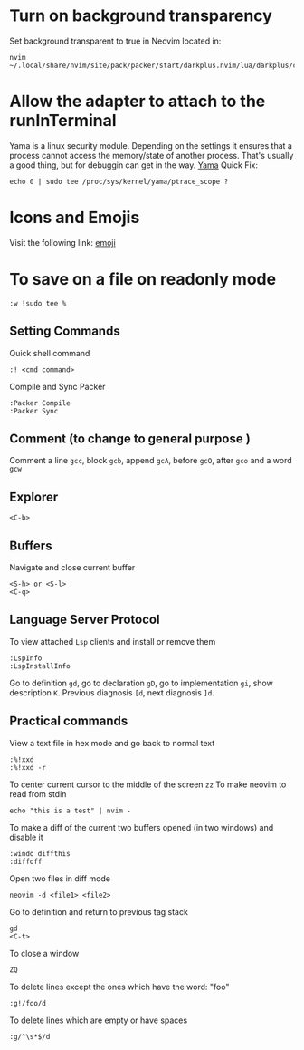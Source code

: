 # Turn on background transparency
Set background transparent to true in Neovim located in:
```console
nvim ~/.local/share/nvim/site/pack/packer/start/darkplus.nvim/lua/darkplus/config.lua
```

# Allow the adapter to attach to the runInTerminal
Yama is a linux security module. Depending on the settings
it ensures that a process cannot access the memory/state of another process.
That's usually a good thing, but for debuggin can get in the way.
[Yama](https://www.kernel.org/doc/html/latest/admin-guide/LSM/Yama.html)
Quick Fix:
```
echo 0 | sudo tee /proc/sys/kernel/yama/ptrace_scope ?
```

# Icons and Emojis
Visit the following link:
[emoji](https://emojipedia.org)

# To save on a file on readonly mode
```console
:w !sudo tee %
```

## Setting Commands
Quick shell command
```
:! <cmd command>
```
Compile and Sync Packer
```console
:Packer Compile
:Packer Sync
```

## Comment (to change to general purpose <C-/>)
Comment a line `gcc`, block `gcb`, append `gcA`, before `gcO`, after `gco` and a word `gcw`

## Explorer
```console
<C-b>
```

## Buffers
Navigate and close current buffer
```console
<S-h> or <S-l>
<C-q>
```

## Language Server Protocol
To view attached `Lsp` clients and install or remove them
```console
:LspInfo
:LspInstallInfo
```
Go to definition `gd`, go to declaration `gD`, go to implementation `gi`, show description `K`.
Previous diagnosis `[d`, next diagnosis `]d`.

## Practical commands
View a text file in hex mode and go back to normal text
```
:%!xxd
:%!xxd -r
```
To center current cursor to the middle of the screen `zz`
To make neovim to read from stdin
```console
echo "this is a test" | nvim -
```
To make a diff of the current two buffers opened (in two windows) and disable it
```console
:windo diffthis
:diffoff
```
Open two files in diff mode
```console
neovim -d <file1> <file2>
```
Go to definition and return to previous tag stack
```console
gd
<C-t>
```
To close a window
```console
ZQ
```
To delete lines except the ones which have the word: "foo"
```console
:g!/foo/d
```
To delete lines which are empty or have spaces
```console
:g/^\s*$/d
```
